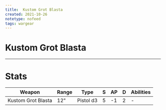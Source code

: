 ```yaml
---
title:  Kustom Grot Blasta
created: 2021-10-26
notetype: nofeed
tags: wargear
---
```


# Kustom Grot Blasta

---

# Stats

| Weapon             | Range | Type      | S   | AP  | D   | Abilities |
| ------------------ | ----- | --------- | --- | --- | --- | --------- |
| Kustom Grot Blasta | 12"   | Pistol d3 | 5   | -1  | 2   | -         | 
